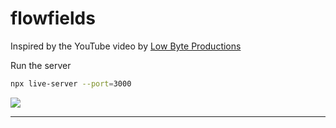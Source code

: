 # flowfields

Inspired by the YouTube video by [Low Byte Productions](https://www.youtube.com/watch?v=M_SUcX66SDA)

Run the server
```sh
npx live-server --port=3000
```

<img src="/assets/flowfields.gif"/>

---